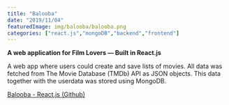 ```yaml
---
title: "Balooba"
date: "2019/11/04"
featuredImage: img/balooba/balooba.png
categories: ["react.js","mongoDB","backend","frontend"]
---
```


**A web application for Film Lovers​ — Built in R​eact.js**

A web app where users could create and save lists of movies. All data was fetched from The Movie Database (TMDb) API as JSON objects. This data together with the userdata was stored using MongoDB. 

[Balooba - React.js (Github)](https://github.com/MangoGott/FilmApp_React.js)

